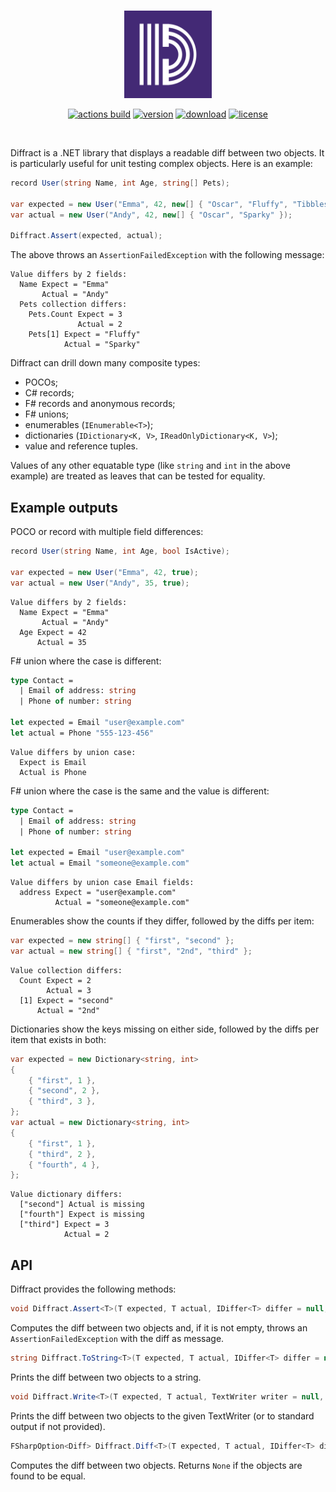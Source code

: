 <br />

<p align="center">
    <img src="https://raw.githubusercontent.com/d-edge/diffract/main/diffract.png" alt="diffract logo" height="140">
</p>

<p align="center">
        <a href="https://github.com/d-edge/diffract/actions" title="actions"><img src="https://github.com/d-edge/diffract/actions/workflows/build.yml/badge.svg?branch=main" alt="actions build" /></a>
    <a href="https://www.nuget.org/packages/diffract/" title="nuget"><img src="https://img.shields.io/nuget/vpre/diffract" alt="version" /></a>
    <a href="https://www.nuget.org/stats/packages/diffract?groupby=Version" title="stats"><img src="https://img.shields.io/nuget/dt/diffract" alt="download" /></a> 
    <a href="https://raw.githubusercontent.com/d-edge/diffract/main/LICENSE" title="license"><img src="https://img.shields.io/github/license/d-edge/diffract" alt="license" /></a>
</p>

<br />

Diffract is a .NET library that displays a readable diff between two objects.
It is particularly useful for unit testing complex objects.
Here is an example:

```csharp
record User(string Name, int Age, string[] Pets);

var expected = new User("Emma", 42, new[] { "Oscar", "Fluffy", "Tibbles" });
var actual = new User("Andy", 42, new[] { "Oscar", "Sparky" });

Diffract.Assert(expected, actual);
```

The above throws an `AssertionFailedException` with the following message:

```
Value differs by 2 fields:
  Name Expect = "Emma"
       Actual = "Andy"
  Pets collection differs:
    Pets.Count Expect = 3
               Actual = 2
    Pets[1] Expect = "Fluffy"
            Actual = "Sparky"
```

Diffract can drill down many composite types:
* POCOs;
* C# records;
* F# records and anonymous records;
* F# unions;
* enumerables (`IEnumerable<T>`);
* dictionaries (`IDictionary<K, V>`, `IReadOnlyDictionary<K, V>`);
* value and reference tuples.

Values of any other equatable type (like `string` and `int` in the above example) are treated as leaves that can be tested for equality.

## Example outputs

POCO or record with multiple field differences:

```csharp
record User(string Name, int Age, bool IsActive);

var expected = new User("Emma", 42, true);
var actual = new User("Andy", 35, true);
```

```
Value differs by 2 fields:
  Name Expect = "Emma"
       Actual = "Andy"
  Age Expect = 42
      Actual = 35
```

F# union where the case is different:

```fsharp
type Contact =
  | Email of address: string
  | Phone of number: string
  
let expected = Email "user@example.com"
let actual = Phone "555-123-456"
```

```
Value differs by union case:
  Expect is Email
  Actual is Phone
```

F# union where the case is the same and the value is different:

```fsharp
type Contact =
  | Email of address: string
  | Phone of number: string
  
let expected = Email "user@example.com"
let actual = Email "someone@example.com"
```

```
Value differs by union case Email fields:
  address Expect = "user@example.com"
          Actual = "someone@example.com"
```

Enumerables show the counts if they differ, followed by the diffs per item:

```csharp
var expected = new string[] { "first", "second" };
var actual = new string[] { "first", "2nd", "third" };
```

```
Value collection differs:
  Count Expect = 2
        Actual = 3
  [1] Expect = "second"
      Actual = "2nd"
```

Dictionaries show the keys missing on either side, followed by the diffs per item that exists in both:

```csharp
var expected = new Dictionary<string, int>
{
    { "first", 1 },
    { "second", 2 },
    { "third", 3 },
};
var actual = new Dictionary<string, int>
{
    { "first", 1 },
    { "third", 2 },
    { "fourth", 4 },
};
```

```
Value dictionary differs:
  ["second"] Actual is missing
  ["fourth"] Expect is missing
  ["third"] Expect = 3
            Actual = 2
```

## API

Diffract provides the following methods:

```csharp
void Diffract.Assert<T>(T expected, T actual, IDiffer<T> differ = null, PrintParams param = null)
```

Computes the diff between two objects and, if it is not empty, throws an `AssertionFailedException` with the diff as message.

```csharp
string Diffract.ToString<T>(T expected, T actual, IDiffer<T> differ = null, PrintParams param = null)
```

Prints the diff between two objects to a string.

```csharp
void Diffract.Write<T>(T expected, T actual, TextWriter writer = null, IDiffer<T> differ = null, PrintParams param = null)
```

Prints the diff between two objects to the given TextWriter (or to standard output if not provided).

```csharp
FSharpOption<Diff> Diffract.Diff<T>(T expected, T actual, IDiffer<T> differ = null)
```

Computes the diff between two objects. Returns `None` if the objects are found to be equal.
